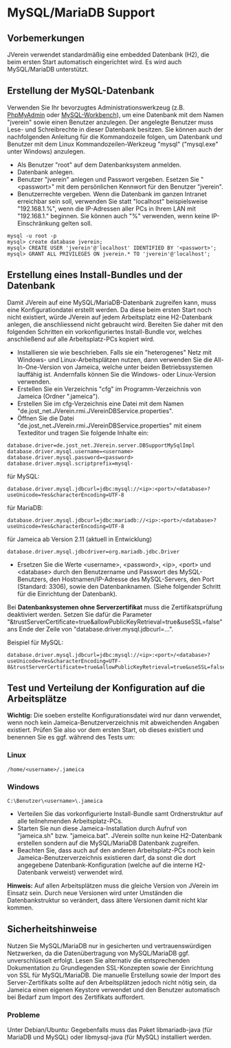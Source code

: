# MySQL/MariaDB Support

## Vorbemerkungen

JVerein verwendet standardmäßig eine embedded Datenbank \(H2\), die beim ersten Start automatisch eingerichtet wird. Es wird auch MySQL/MariaDB unterstützt.

## Erstellung der MySQL-Datenbank

Verwenden Sie Ihr bevorzugtes Administrationswerkzeug \(z.B. [PhpMyAdmin](https://www.phpmyadmin.net/) oder [MySQL-Workbench](https://dev.mysql.com/downloads/workbench/)\), um eine Datenbank mit dem Namen "jverein" sowie einen Benutzer anzulegen. Der angelegte Benutzer muss Lese- und Schreibrechte in dieser Datenbank besitzen. Sie können auch der nachfolgenden Anleitung für die Kommandozeile folgen, um Datenbank und Benutzer mit dem Linux Kommandozeilen-Werkzeug "mysql" \("mysql.exe" unter Windows\) anzulegen. 

- Als Benutzer "root" auf dem Datenbanksystem anmelden.
- Datenbank anlegen.
- Benutzer "jverein" anlegen und Passwort vergeben. Esetzen Sie "\<passwort\>" mit dem persönlichen Kennwort für den Benutzer "jverein".
- Benutzerrechte vergeben. Wenn die Datenbank im ganzen Intranet erreichbar sein soll, verwenden Sie statt "localhost" beispielsweise "192.168.1.%", wenn die IP-Adressen aller PCs in Ihrem LAN mit "192.168.1." beginnen. Sie können auch "%" verwenden, wenn keine IP-Einschränkung gelten soll. 
<!-- -->
    mysql -u root -p
    mysql> create database jverein;
    mysql> CREATE USER 'jverein'@'localhost' IDENTIFIED BY '<passwort>';
    mysql> GRANT ALL PRIVILEGES ON jverein.* TO 'jverein'@'localhost';

## Erstellung eines Install-Bundles und der Datenbank

Damit JVerein auf eine MySQL/MariaDB-Datenbank zugreifen kann, muss eine Konfigurationdatei erstellt werden. Da diese beim ersten Start noch nicht existiert, würde JVerein auf jedem Arbeitsplatz eine H2-Datenbank anlegen, die anschliessend nicht gebraucht wird. Bereiten Sie daher mit den folgenden Schritten ein vorkonfiguriertes Install-Bundle vor, welches anschließend auf alle Arbeitsplatz-PCs kopiert wird.

- Installieren sie wie beschrieben. Falls sie ein "heterogenes" Netz mit Windows- und Linux-Arbeitsplätzen nutzen, dann verwenden Sie die All-In-One-Version von Jameica, welche unter beiden Betriebssystemen lauffähig ist. Andernfalls können Sie die Windows- oder Linux-Version verwenden.
- Erstellen Sie ein Verzeichnis "cfg" im Programm-Verzeichnis von Jameica (Ordner ".jameica").
- Erstellen Sie im cfg-Verzeichnis eine Datei mit dem Namen "de.jost\_net.JVerein.rmi.JVereinDBService.properties". 
- Öffnen Sie die Datei "de.jost\_net.JVerein.rmi.JVereinDBService.properties" mit einem Texteditor und tragen Sie folgende Inhalte ein:
<!-- -->
    database.driver=de.jost_net.JVerein.server.DBSupportMySqlImpl
    database.driver.mysql.username=<username>
    database.driver.mysql.password=<password>
    database.driver.mysql.scriptprefix=mysql-

für MySQL:

    database.driver.mysql.jdbcurl=jdbc:mysql://<ip>:<port>/<database>?useUnicode=Yes&characterEncoding=UTF-8

für MariaDB:

    database.driver.mysql.jdbcurl=jdbc:mariadb://<ip>:<port>/<database>?useUnicode=Yes&characterEncoding=UTF-8

für Jameica ab Version 2.11 (aktuell in Entwicklung)

    database.driver.mysql.jdbcdriver=org.mariadb.jdbc.Driver

- Ersetzen Sie die Werte &lt;username&gt;, &lt;password&gt;, &lt;ip&gt;, &lt;port&gt; und &lt;database&gt; durch den Benutzername und Passwort des MySQL-Benutzers, den Hostnamen/IP-Adresse des MySQL-Servers, den Port \(Standard: 3306\), sowie den Datenbanknamen. \(Siehe folgender Schritt für die Einrichtung der Datenbank\).

Bei **Datenbanksystemen ohne Serverzertifikat** muss die Zertifikatsprüfung deaktiviert werden. Setzen Sie dafür die Parameter "&trustServerCertificate=true&allowPublicKeyRetrieval=true&useSSL=false" ans Ende der Zeile von "database.driver.mysql.jdbcurl=...".

Beispiel für MySQL:

    database.driver.mysql.jdbcurl=jdbc:mysql://<ip>:<port>/<database>?useUnicode=Yes&characterEncoding=UTF-8&trustServerCertificate=true&allowPublicKeyRetrieval=true&useSSL=false

## Test und Verteilung der Konfiguration auf die Arbeitsplätze

**Wichtig:** Die soeben erstellte Konfigurationsdatei wird nur dann verwendet, wenn noch kein Jameica-Benutzerverzeichnis mit abweichenden Angaben existiert. Prüfen Sie also vor dem ersten Start, ob dieses existiert und benennen Sie es ggf. während des Tests um:

### Linux

    /home/<username>/.jameica

### Windows

    C:\Benutzer\<username>\.jameica

- Verteilen Sie das vorkonfigurierte Install-Bundle samt Ordnerstruktur auf alle teilnehmenden Arbeitsplatz-PCs.
- Starten Sie nun diese Jameica-Installation durch Aufruf von "jameica.sh" bzw. "jameica.bat". JVerein sollte nun keine H2-Datenbank erstellen sondern auf die MySQL/MariaDB Datenbank zugreifen.
- Beachten Sie, dass auch auf den anderen Arbeitsplatz-PCs noch kein Jameica-Benutzerverzeichnis existieren darf, da sonst die dort angegebene Datenbank-Konfiguration \(welche auf die interne H2-Datenbank verweist\) verwendet wird.

**Hinweis:** Auf allen Arbeitsplätzen muss die gleiche Version von JVerein im Einsatz sein. Durch neue Versionen wird unter Umständen die Datenbankstruktur so verändert, dass ältere Versionen damit nicht klar kommen.

## Sicherheitshinweise

Nutzen Sie MySQL/MariaDB nur in gesicherten und vertrauenswürdigen Netzwerken, da die Datenübertragung von MySQL/MariaDB ggf. unverschlüsselt erfolgt. Lesen Sie alternativ die entsprechenden Dokumentation zu Grundlegenden SSL-Konzepten sowie der Einrichtung von SSL für MySQL/MariaDB. Die manuelle Erstellung sowie der Import des Server-Zertifikats sollte auf den Arbeitsplätzen jedoch nicht nötig sein, da Jameica einen eigenen Keystore verwendet und den Benutzer automatisch bei Bedarf zum Import des Zertifikats auffordert.

### Probleme

Unter Debian/Ubuntu: Gegebenfalls muss das Paket libmariadb-java (für MariaDB und MySQL) oder libmysql-java (für MySQL) installiert werden.
